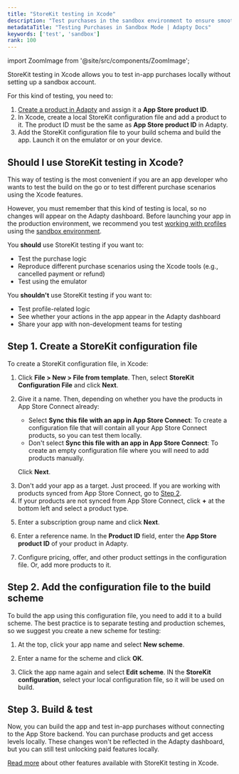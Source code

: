 ```yaml
---
title: "StoreKit testing in Xcode"
description: "Test purchases in the sandbox environment to ensure smooth transactions."
metadataTitle: "Testing Purchases in Sandbox Mode | Adapty Docs"
keywords: ['test', 'sandbox']
rank: 100
---
```

import ZoomImage from '@site/src/components/ZoomImage';

StoreKit testing in Xcode allows you to test in-app purchases locally without setting up a sandbox account.

For this kind of testing, you need to:

1. [Create a product in Adapty](quickstart-products.md) and assign it a **App Store product ID**.
2. In Xcode, create a local StoreKit configuration file and add a product to it. The product ID must be the same as **App Store product ID** in Adapty.
3. Add the StoreKit configuration file to your build schema and build the app. Launch it on the emulator or on your device.

## Should I use StoreKit testing in Xcode?

This way of testing is the most convenient if you are an app developer who wants to test the build on the go or to test different purchase scenarios using the Xcode features.

However, you must remember that this kind of testing is local, so no changes will appear on the Adapty dashboard. Before launching your app in the production environment, we recommend you test [working with profiles](ios-quickstart-identify.md) using the [sandbox environment](test-purchases-in-sandbox.md).

You **should** use StoreKit testing if you want to:
- Test the purchase logic
- Reproduce different purchase scenarios using the Xcode tools (e.g., cancelled payment or refund)
- Test using the emulator

You **shouldn't** use StoreKit testing if you want to:
- Test profile-related logic
- See whether your actions in the app appear in the Adapty dashboard
- Share your app with non-development teams for testing

## Step 1. Create a StoreKit configuration file

To create a StoreKit configuration file, in Xcode:

1. Click **File > New > File from template**. Then, select **StoreKit Configuration File** and click **Next**.

<ZoomImage id="new-sk.webp" width="900px" />

2. Give it a name. Then, depending on whether you have the products in App Store Connect already:
   - Select **Sync this file with an app in App Store Connect**: To create a configuration file that will contain all your App Store Connect products, so you can test them locally.
   - Don't select **Sync this file with an app in App Store Connect**: To create an empty configuration file where you will need to add products manually.
   
   Click **Next**.

<ZoomImage id="sync-sk.webp" width="500px" />

3. Don't add your app as a target. Just proceed. If you are working with products synced from App Store Connect, go to [Step 2](#step-2-add-the-configuration-file-to-the-build-scheme).
4. If your products are not synced from App Store Connect, click **+** at the bottom left and select a product type.

<ZoomImage id="add-product-sk.webp" width="500px" />

5. Enter a subscription group name and click **Next**.

<ZoomImage id="subscription-group-sk.webp" width="500px" />

6. Enter a reference name. In the **Product ID** field, enter the **App Store product ID** of your product in Adapty.

<ZoomImage id="id-sk.webp" width="500px" />

7. Configure pricing, offer, and other product settings in the configuration file. Or, add more products to it.

<ZoomImage id="local-sk.webp" width="900px" />

## Step 2. Add the configuration file to the build scheme

To build the app using this configuration file, you need to add it to a build scheme. The best practice is to separate testing and production schemes, so we suggest you create a new scheme for testing:

1. At the top, click your app name and select **New scheme**.

<ZoomImage id="new-scheme.webp" width="500px" />

2. Enter a name for the scheme and click **OK**. 

<ZoomImage id="scheme-name.webp" width="500px" />

3. Click the app name again and select **Edit scheme**. IN the **StoreKit configuration**, select your local configuration file, so it will be used on build.

<ZoomImage id="sk-config.webp" width="700px" />

## Step 3. Build & test

Now, you can build the app and test in-app purchases without connecting to the App Store backend. You can purchase products and get access levels locally. These changes won't be reflected in the Adapty dashboard, but you can still test unlocking paid features locally.

[Read more](https://developer.apple.com/documentation/xcode/testing-in-app-purchases-with-storekit-transaction-manager-in-code) about other features available with StoreKit testing in Xcode.

<ZoomImage id="sk-pay.png" width="500px" />
